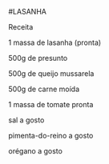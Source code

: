 #LASANHA


Receita

1 massa de lasanha (pronta)

500g de presunto

500g de queijo mussarela

500g de carne moída

1 massa de tomate pronta

sal a gosto

pimenta-do-reino a gosto

orégano a gosto
